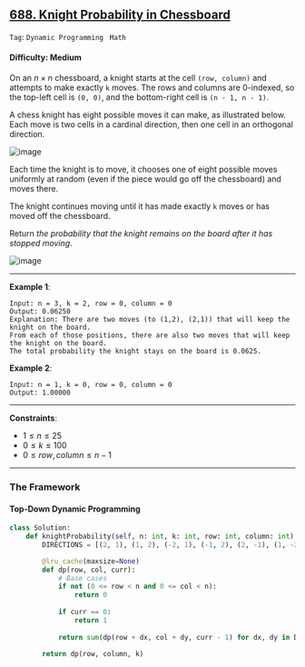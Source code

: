## [688. Knight Probability in Chessboard](https://leetcode.com/problems/knight-probability-in-chessboard/)

```Tag```: ```Dynamic Programming ``` ```Math```

#### Difficulty: Medium

On an $n \times n$ chessboard, a knight starts at the cell ```(row, column)``` and attempts to make exactly ```k``` moves. The rows and columns are 0-indexed, so the top-left cell is ```(0, 0)```, and the bottom-right cell is ```(n - 1, n - 1)```.

A chess knight has eight possible moves it can make, as illustrated below. Each move is two cells in a cardinal direction, then one cell in an orthogonal direction.

![image](https://assets.leetcode.com/uploads/2018/10/12/knight.png)

Each time the knight is to move, it chooses one of eight possible moves uniformly at random (even if the piece would go off the chessboard) and moves there.

The knight continues moving until it has made exactly ```k``` moves or has moved off the chessboard.

Return _the probability that the knight remains on the board after it has stopped moving_.

![image](https://github.com/quananhle/Python/assets/35042430/d09286ea-b262-4779-bad9-fccd2bb51d55)

---

__Example 1__:
```
Input: n = 3, k = 2, row = 0, column = 0
Output: 0.06250
Explanation: There are two moves (to (1,2), (2,1)) that will keep the knight on the board.
From each of those positions, there are also two moves that will keep the knight on the board.
The total probability the knight stays on the board is 0.0625.
```

__Example 2__:
```
Input: n = 1, k = 0, row = 0, column = 0
Output: 1.00000
```

---

__Constraints__:

- $1 \le n \le 25$
- $0 \le k \le 100$
- $0 \le row, column \le n - 1$

---

### The Framework

#### Top-Down Dynamic Programming

```Python
class Solution:
    def knightProbability(self, n: int, k: int, row: int, column: int) -> float:
        DIRECTIONS = [(2, 1), (1, 2), (-2, 1), (-1, 2), (2, -1), (1, -2), (-2, -1), (-1, -2)]

        @lru_cache(maxsize=None)
        def dp(row, col, curr):
            # Base cases
            if not (0 <= row < n and 0 <= col < n):
                return 0
            
            if curr == 0:
                return 1
            
            return sum(dp(row + dx, col + dy, curr - 1) for dx, dy in DIRECTIONS) / 8
        
        return dp(row, column, k)
```
